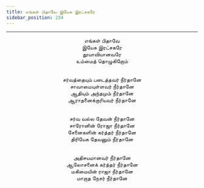 ```yaml
---
title: எங்கள் பிதாவே இயேசு இரட்சகரே
sidebar_position: 234
---
```


---
<center>
எங்கள் பிதாவே<br/>
இயேசு இரட்சகரே<br/>
தூயாவியானவரே<br/>
உம்மைத் தொழுகிறோம்<br/><br/>

சர்வத்தையும் படைத்தவர் நீர்தானே<br/>
சாவாமையுள்ளவர் நீர்தானே<br/>
ஆதியும் அந்தமும் நீர்தானே<br/>
ஆராதனைக்குரியவர் நீர்தானே<br/><br/>

சர்வ வல்ல தேவன் நீர்தானே<br/>
சாரோனின் ரோஜா நீர்தானே<br/>
சேனைகளின் கர்த்தர் நீர்தானே<br/>
திரியேக தேவனும் நீர்தானே<br/><br/>

அதிசயமானவர் நீர்தானே<br/>
ஆலோசனைக் கர்த்தர் நீர்தானே<br/>
மகிமையின் ராஜா நீர்தானே<br/>
மாறாத நேசர் நீர்தானே
</center>